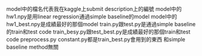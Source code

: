 model中的檔名代表我在kaggle上submit description上的編號
model中的hw1.npy是用linear regression通過simple baseline的model
model中的hw1_best.npy是成績最好的那個model
train.py跟test.py是通過simple baseline的train和test code
train_besy.py跟test_best.py是成績最好的那個train和test code
preprocess.py constant.py都是train_best.py會用到的東西 和simple baseline method無關

